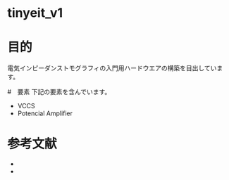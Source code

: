 # tinyeit_v1

# 目的
電気インピーダンストモグラフィの入門用ハードウエアの構築を目出しています。

#　要素
下記の要素を含んでいます。

- VCCS
- Potencial Amplifier

# 参考文献
-
-
